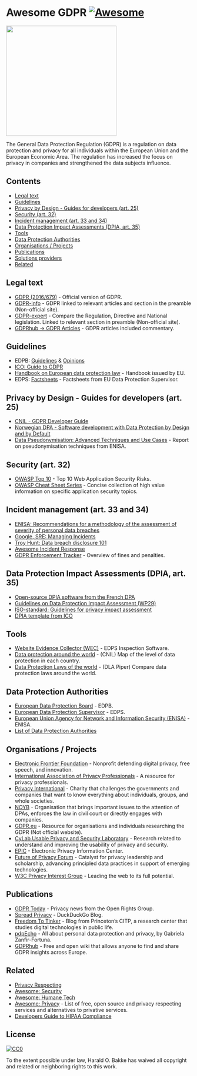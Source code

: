 # Awesome GDPR [![Awesome](https://awesome.re/badge-flat.svg)](https://awesome.re)

[<img src="GDPR.png" width="300" />](https://eur-lex.europa.eu/legal-content/EN/TXT/?uri=CELEX%3A32016R0679)

The General Data Protection Regulation (GDPR) is a regulation on data protection and privacy for all individuals within the European Union and the European Economic Area. The regulation has increased the focus on privacy in companies and strengthened the data subjects influence.

## Contents

- [Legal text](#legal-text)
- [Guidelines](#Guidelines)
- [Privacy by Design - Guides for developers (art. 25)](#privacy-by-design---guides-for-developers-art-25)
- [Security (art. 32)](#security-art-32)
- [Incident management (art. 33 and 34)](#incident-management-art-33-and-34)
- [Data Protection Impact Assessments (DPIA, art. 35)](#data-protection-impact-assessments-dpia-art-35)
- [Tools](#tools)
- [Data Protection Authorities](#data-protection-authorities)
- [Organisations / Projects](#organisations--projects)
- [Publications](#Publications)
- [Solutions providers](#Solutions-providers)
- [Related](#Related)

## Legal text

- [GDPR (2016/679)](https://eur-lex.europa.eu/legal-content/EN/TXT/HTML/?uri=CELEX:32016R0679&from=EN) - Official version of GDPR.
- [GDPR-info](https://gdpr-info.eu/) - GDPR linked to relevant articles and section in the preamble (Non-official site).
- [GDPR-expert](https://www.gdpr-expert.com/home.html?mid=5) - Compare the Regulation, Directive and National legislation. Linked to relevant section in preamble (Non-official site).
- [GDPRhub -&gt; GDPR Articles](https://gdprhub.eu/index.php?title=Category:GDPR_Articles) - GDPR articles included commentary.

## Guidelines

- EDPB: [Guidelines](https://edpb.europa.eu/our-work-tools/general-guidance/gdpr-guidelines-recommendations-best-practices_en) & [Opinions](https://edpb.europa.eu/our-work-tools/consistency-findings/opinions_en)
- [ICO: Guide to GDPR](https://ico.org.uk/for-organisations/guide-to-data-protection/guide-to-the-general-data-protection-regulation-gdpr/)
- [Handbook on European data protection law](https://publications.europa.eu/en/publication-detail/-/publication/5b0cfa83-63f3-11e8-ab9c-01aa75ed71a1) - Handbook issued by EU.
- EDPS: [Factsheets](https://edps.europa.eu/data-protection/our-work/our-work-by-type/factsheets_en) - Factsheets from EU Data Protection Supervisor.

## Privacy by Design - Guides for developers (art. 25)

- [CNIL - GDPR Developer Guide](https://github.com/LINCnil/GDPR-Developer-Guide)
- [Norwegian DPA - Software development with Data Protection by Design and by Default](https://www.datatilsynet.no/en/about-privacy/virksomhetenes-plikter/innebygd-personvern/data-protection-by-design-and-by-default/)
- [Data Pseudonymisation: Advanced Techniques and Use Cases](https://www.enisa.europa.eu/publications/data-pseudonymisation-advanced-techniques-and-use-cases/) - Report on pseudonymisation techniques from ENISA.

## Security (art. 32)

- [OWASP Top 10](https://owasp.org/www-project-top-ten/) - Top 10 Web Application Security Risks.
- [OWASP Cheat Sheet Series](https://cheatsheetseries.owasp.org/) - Concise collection of high value information on specific application security topics.

## Incident management (art. 33 and 34)

- [ENISA: Recommendations for a methodology of the assessment of severity of personal data breaches](https://www.enisa.europa.eu/publications/dbn-severity)
- [Google, SRE: Managing Incidents](https://landing.google.com/sre/sre-book/chapters/managing-incidents/)
- [Troy Hunt: Data breach disclosure 101](https://www.troyhunt.com/data-breach-disclosure-101-how-to-succeed-after-youve-failed/)
- [Awesome Incident Response](https://github.com/meirwah/awesome-incident-response)
- [GDPR Enforcement Tracker](http://www.enforcementtracker.com/) - Overview of fines and penalties.

## Data Protection Impact Assessments (DPIA, art. 35)

- [Open-source DPIA software from the French DPA](https://www.cnil.fr/en/open-source-pia-software-helps-carry-out-data-protection-impact-assesment)
- [Guidelines on Data Protection Impact Assessment (WP29)](https://ec.europa.eu/newsroom/article29/item-detail.cfm?item_id=611236)
- [ISO-standard: Guidelines for privacy impact assessment](https://www.iso.org/standard/62289.html)
- [DPIA template from ICO](https://iapp.org/resources/article/sample-dpia-template/)

## Tools

- [Website Evidence Collector (WEC)](https://github.com/EU-EDPS/website-evidence-collector) - EDPS Inspection Software.
- [Data protection around the world](https://www.cnil.fr/en/data-protection-around-the-world) - (CNIL) Map of the level of data protection in each country.
- [Data Protection Laws of the world](https://www.dlapiperdataprotection.com/) - (DLA Piper) Compare data protection laws around the world.

## Data Protection Authorities

- [European Data Protection Board](https://edpb.europa.eu/) - EDPB.
- [European Data Protection Supervisor](https://edps.europa.eu/) - EDPS.
- [European Union Agency for Network and Information Security (ENISA)](https://www.enisa.europa.eu/topics/data-protection) - ENISA.
- [List of Data Protection Authorities](https://pdpecho.com/the-list/)

## Organisations / Projects

- [Electronic Frontier Foundation](https://www.eff.org/) - Nonprofit defending digital privacy, free speech, and innovation.
- [International Association of Privacy Professionals](https://iapp.org/) - A resource for privacy professionals.
- [Privacy International](https://www.privacyinternational.org) - Charity that challenges the governments and companies that want to know everything about individuals, groups, and whole societies.
- [NOYB](https://noyb.eu/) - Organisation that brings important issues to the attention of DPAs, enforces the law in civil court or directly engages with companies.
- [GDPR.eu](https://gdpr.eu/) - Resource for organisations and individuals researching the GDPR (Not official website).
- [CyLab Usable Privacy and Security Laboratory](https://cups.cs.cmu.edu/) - Research related to understand and improving the usability of privacy and security.
- [EPIC](https://epic.org/) - Electronic Privacy Information Center.
- [Future of Privacy Forum](https://fpf.org/) - Catalyst for privacy leadership and scholarship, advancing principled data practices in support of emerging technologies.
- [W3C Privacy Interest Group](https://www.w3.org/Privacy/) - Leading the web to its full potential.

## Publications

- [GDPR Today](https://www.gdprtoday.org/) - Privacy news from the Open Rights Group.
- [Spread Privacy](https://spreadprivacy.com/) - DuckDuckGo Blog.
- [Freedom To Tinker](https://freedom-to-tinker.com/) - Blog from Princeton’s CITP, a research center that studies digital technologies in public life.
- [pdpEcho](https://pdpecho.com/) - All about personal data protection and privacy, by Gabriela Zanfir-Fortuna.
- [GDPRhub](https://gdprhub.eu/) - Free and open wiki that allows anyone to find and share GDPR insights across Europe.

## Related

- [Privacy Respecting](https://github.com/nikitavoloboev/privacy-respecting)
- [Awesome: Security](https://github.com/sindresorhus/awesome#security)
- [Awesome: Humane Tech](https://github.com/humanetech-community/awesome-humane-tech#readme)
- [Awesome: Privacy](https://github.com/pluja/awesome-privacy#readme) - List of free, open source and privacy respecting services and alternatives to privative services.
- [Developers Guide to HIPAA Compliance](https://github.com/truevault/hipaa-compliance-developers-guide)

## License

[![CC0](http://mirrors.creativecommons.org/presskit/buttons/88x31/svg/cc-zero.svg)](https://creativecommons.org/publicdomain/zero/1.0/)

To the extent possible under law, Harald O. Bakke has waived all copyright and related or neighboring rights to this work.
